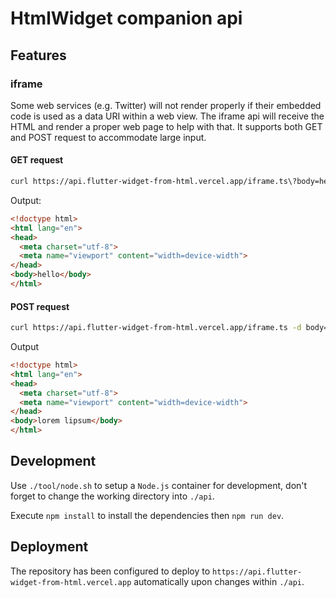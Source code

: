# HtmlWidget companion api

## Features

### iframe

Some web services (e.g. Twitter) will not render properly if their embedded code is used as a data URI within a web view.
The iframe api will receive the HTML and render a proper web page to help with that. It supports both GET and POST request to accommodate large input.

#### GET request

```bash
curl https://api.flutter-widget-from-html.vercel.app/iframe.ts\?body=hello
```

Output:

```html
<!doctype html>
<html lang="en">
<head>
  <meta charset="utf-8">
  <meta name="viewport" content="width=device-width">
</head>
<body>hello</body>
</html>
```

#### POST request

```bash
curl https://api.flutter-widget-from-html.vercel.app/iframe.ts -d body=lorem+lipsum
```

Output

```html
<!doctype html>
<html lang="en">
<head>
  <meta charset="utf-8">
  <meta name="viewport" content="width=device-width">
</head>
<body>lorem lipsum</body>
</html>
```

## Development

Use `./tool/node.sh` to setup a `Node.js` container for development, don't forget to change the working directory into `./api`.

Execute `npm install` to install the dependencies then `npm run dev`.

## Deployment

The repository has been configured to deploy to `https://api.flutter-widget-from-html.vercel.app` automatically upon changes within `./api`.
